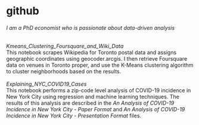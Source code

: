 # github
###### I am a PhD economist who is passionate about data-driven analysis<br /> 
*Kmeans_Clustering_Foursquare_and_Wiki_Data*  <br /> 
This notebook scrapes Wikipedia for Toronto postal data and assigns geographic coordinates using geocoder.arcgis. I then retrieve Foursquare data on venues in Toronto proper, and use the K-Means clustering algorithm to cluster neighborhoods based on the results.<br />
<br /> 
*Explaining_NYC_COVID19_Cases* <br />
This notebook performs a zip-code level analysis of COVID-19 incidence in New York City using regression and machine learning techniques. The results of this analysis are described in the *An Analysis of COVID-19 Incidence in New York City - Paper Format* and *An Analysis of COVID-19 Incidence in New York City - Presentation Format* files.
